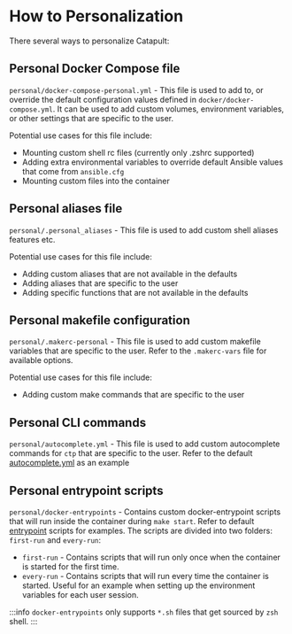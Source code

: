 # How to Personalization

There several ways to personalize Catapult:

## Personal Docker Compose file

`personal/docker-compose-personal.yml` - This file is used to add to, or override the default configuration values defined in `docker/docker-compose.yml`. It can be used to add custom volumes, environment variables, or other settings that are specific to the user.

Potential use cases for this file include:

- Mounting custom shell rc files (currently only .zshrc supported)
- Adding extra environmental variables to override default Ansible values that come from `ansible.cfg`
- Mounting custom files into the container

## Personal aliases file

`personal/.personal_aliases` - This file is used to add custom shell aliases features etc.

Potential use cases for this file include:

- Adding custom aliases that are not available in the defaults
- Adding aliases that are specific to the user
- Adding specific functions that are not available in the defaults

## Personal makefile configuration

`personal/.makerc-personal` - This file is used to add custom makefile variables that are specific to the user. Refer to the `.makerc-vars` file for available options.

Potential use cases for this file include:

- Adding custom make commands that are specific to the user

## Personal CLI commands

`personal/autocomplete.yml` - This file is used to add custom autocomplete commands for `ctp` that are specific to the user. Refer to the default [autocomplete.yml](https://github.com/ClarifiedSecurity/catapult/blob/main/defaults/autocomplete.yml) as an example

## Personal entrypoint scripts

`personal/docker-entrypoints` - Contains custom docker-entrypoint scripts that will run inside the container during `make start`. Refer to default [entrypoint](https://github.com/ClarifiedSecurity/Catapult/tree/main/scripts/entrypoints) scripts for examples. The scripts are divided into two folders: `first-run` and `every-run`:

- `first-run` - Contains scripts that will run only once when the container is started for the first time.
- `every-run` - Contains scripts that will run every time the container is started. Useful for an example when setting up the environment variables for each user session.

:::info
`docker-entrypoints` only supports `*.sh` files that get sourced by `zsh` shell.
:::
